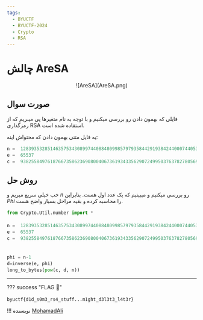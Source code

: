 ```yaml
---
tags:
  - BYUCTF
  - BYUCTF-2024
  - Crypto  
  - RSA
---
```



# چالش AreSA

<center> 
![AreSA](AreSA.png)
</center>

## صورت سوال
فایلی که بهمون دادن رو بررسی میکنیم و با توجه به نام متغیرها پی میبریم که از رمزگذاری RSA   استفاده شده است.


یه فایل متنی بهمون دادن که محتواش اینه:
```py linenums="1" title="cne.txt"
n =  128393532851463575343089974408848099857979358442919384244000744053339479654557691794114605827105884545240515605112453686433508264824840575897640756564360373615937755743038201363814617682765101064651503434978938431452409293245855062934837618374997956788830791719002612108253528457601645424542240025303582528541
e =  65537
c =  93825584976187667358623690800406736193433562907249950376378278056949067505651948206582798483662803340120930066298960547657544217987827103350739742039606274017391266985269135268995550801742990600381727708443998391878164259416326775952210229572031793998878110937636005712923166229535455282012242471666332812788
```

## روش حل

خب خیلی سریع میریم و $n$ رو بررسی میکنیم و میبینیم که یک عدد اول هست. بنابراین $Phi$ را محاسبه کرده و بقیه مراحل بسیار واضح هست.


```python linenums="1" hl_lines="8-10" title="solve.py"
from Crypto.Util.number import *

n =  128393532851463575343089974408848099857979358442919384244000744053339479654557691794114605827105884545240515605112453686433508264824840575897640756564360373615937755743038201363814617682765101064651503434978938431452409293245855062934837618374997956788830791719002612108253528457601645424542240025303582528541
e =  65537
c =  93825584976187667358623690800406736193433562907249950376378278056949067505651948206582798483662803340120930066298960547657544217987827103350739742039606274017391266985269135268995550801742990600381727708443998391878164259416326775952210229572031793998878110937636005712923166229535455282012242471666332812788


phi = n-1
d=inverse(e, phi)
long_to_bytes(pow(c, d, n))
```



---
??? success "FLAG :triangular_flag_on_post:"
    <div dir="ltr">`byuctf{d1d_s0m3_rs4_stuff...m1ght_d3l3t3_l4t3r}`</div>


!!! نویسنده
    [MohamadAli](https://github.com/wh1te-r0s3)

